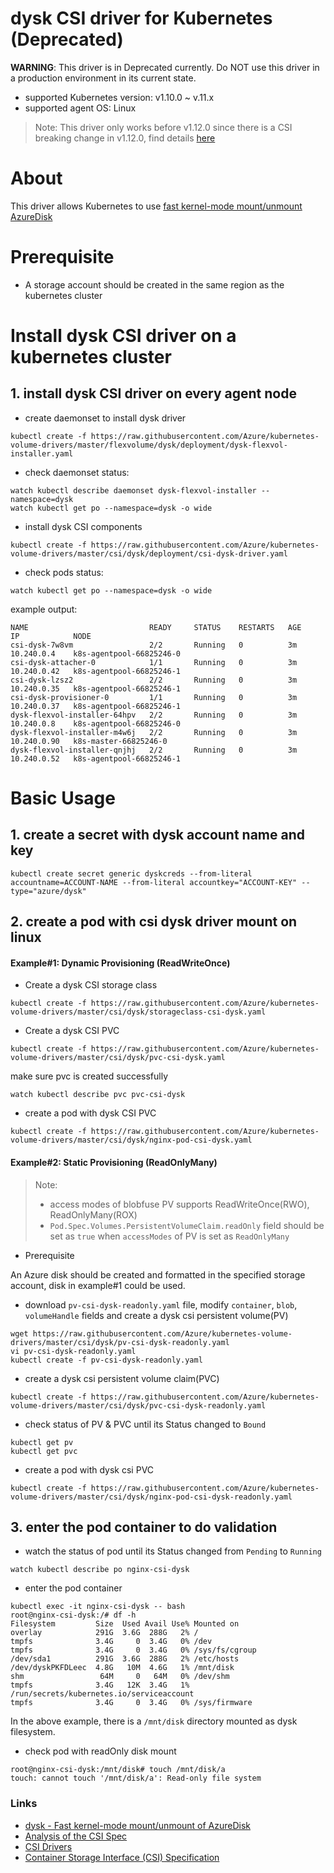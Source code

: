 # dysk CSI driver for Kubernetes (Deprecated)

**WARNING**: This driver is in Deprecated currently. Do NOT use this driver in a production environment in its current state.

 - supported Kubernetes version: v1.10.0 ~ v.11.x
 - supported agent OS: Linux 

> Note: This driver only works before v1.12.0 since there is a CSI breaking change in v1.12.0, find details [here](https://github.com/Azure/kubernetes-volume-drivers/issues/8)

# About
This driver allows Kubernetes to use [fast kernel-mode mount/unmount AzureDisk](https://github.com/khenidak/dysk)

# Prerequisite
 - A storage account should be created in the same region as the kubernetes cluster

# Install dysk CSI driver on a kubernetes cluster 
## 1. install dysk CSI driver on every agent node
 - create daemonset to install dysk driver
```
kubectl create -f https://raw.githubusercontent.com/Azure/kubernetes-volume-drivers/master/flexvolume/dysk/deployment/dysk-flexvol-installer.yaml
```

 - check daemonset status:
```
watch kubectl describe daemonset dysk-flexvol-installer --namespace=dysk
watch kubectl get po --namespace=dysk -o wide
```

 - install dysk CSI components
```
kubectl create -f https://raw.githubusercontent.com/Azure/kubernetes-volume-drivers/master/csi/dysk/deployment/csi-dysk-driver.yaml
```

 - check pods status:
```
watch kubectl get po --namespace=dysk -o wide
```
example output:
```
NAME                           READY     STATUS    RESTARTS   AGE       IP            NODE
csi-dysk-7w8vm                 2/2       Running   0          3m        10.240.0.4    k8s-agentpool-66825246-0
csi-dysk-attacher-0            1/1       Running   0          3m        10.240.0.42   k8s-agentpool-66825246-1
csi-dysk-lzsz2                 2/2       Running   0          3m        10.240.0.35   k8s-agentpool-66825246-1
csi-dysk-provisioner-0         1/1       Running   0          3m        10.240.0.37   k8s-agentpool-66825246-1
dysk-flexvol-installer-64hpv   2/2       Running   0          3m        10.240.0.8    k8s-agentpool-66825246-0
dysk-flexvol-installer-m4w6j   2/2       Running   0          3m        10.240.0.90   k8s-master-66825246-0
dysk-flexvol-installer-qnjhj   2/2       Running   0          3m        10.240.0.52   k8s-agentpool-66825246-1
```

# Basic Usage
## 1. create a secret with dysk account name and key
```
kubectl create secret generic dyskcreds --from-literal accountname=ACCOUNT-NAME --from-literal accountkey="ACCOUNT-KEY" --type="azure/dysk"
```

## 2. create a pod with csi dysk driver mount on linux
#### Example#1: Dynamic Provisioning (ReadWriteOnce)
 - Create a dysk CSI storage class
```
kubectl create -f https://raw.githubusercontent.com/Azure/kubernetes-volume-drivers/master/csi/dysk/storageclass-csi-dysk.yaml
```

 - Create a dysk CSI PVC
```
kubectl create -f https://raw.githubusercontent.com/Azure/kubernetes-volume-drivers/master/csi/dysk/pvc-csi-dysk.yaml
```
make sure pvc is created successfully
```
watch kubectl describe pvc pvc-csi-dysk
```

 - create a pod with dysk CSI PVC
```
kubectl create -f https://raw.githubusercontent.com/Azure/kubernetes-volume-drivers/master/csi/dysk/nginx-pod-csi-dysk.yaml
```

#### Example#2: Static Provisioning (ReadOnlyMany)
> Note:
>  - access modes of blobfuse PV supports ReadWriteOnce(RWO), ReadOnlyMany(ROX)
>  - `Pod.Spec.Volumes.PersistentVolumeClaim.readOnly` field should be set as `true` when `accessModes` of PV is set as `ReadOnlyMany`
 - Prerequisite

An Azure disk should be created and formatted in the specified storage account, disk in example#1 could be used.

 - download `pv-csi-dysk-readonly.yaml` file, modify `container`, `blob`, `volumeHandle` fields and create a dysk csi persistent volume(PV)
```
wget https://raw.githubusercontent.com/Azure/kubernetes-volume-drivers/master/csi/dysk/pv-csi-dysk-readonly.yaml
vi pv-csi-dysk-readonly.yaml
kubectl create -f pv-csi-dysk-readonly.yaml
```

 - create a dysk csi persistent volume claim(PVC)
```
kubectl create -f https://raw.githubusercontent.com/Azure/kubernetes-volume-drivers/master/csi/dysk/pvc-csi-dysk-readonly.yaml
```

 - check status of PV & PVC until its Status changed to `Bound`
```
kubectl get pv
kubectl get pvc
```
 
 - create a pod with dysk csi PVC
```
kubectl create -f https://raw.githubusercontent.com/Azure/kubernetes-volume-drivers/master/csi/dysk/nginx-pod-csi-dysk-readonly.yaml
```

## 3. enter the pod container to do validation
 - watch the status of pod until its Status changed from `Pending` to `Running`
```
watch kubectl describe po nginx-csi-dysk
```
 - enter the pod container

```
kubectl exec -it nginx-csi-dysk -- bash
root@nginx-csi-dysk:/# df -h
Filesystem         Size  Used Avail Use% Mounted on
overlay            291G  3.6G  288G   2% /
tmpfs              3.4G     0  3.4G   0% /dev
tmpfs              3.4G     0  3.4G   0% /sys/fs/cgroup
/dev/sda1          291G  3.6G  288G   2% /etc/hosts
/dev/dyskPKFDLeec  4.8G   10M  4.6G   1% /mnt/disk
shm                 64M     0   64M   0% /dev/shm
tmpfs              3.4G   12K  3.4G   1% /run/secrets/kubernetes.io/serviceaccount
tmpfs              3.4G     0  3.4G   0% /sys/firmware
```
In the above example, there is a `/mnt/disk` directory mounted as dysk filesystem.

 - check pod with readOnly disk mount
 ```
 root@nginx-csi-dysk:/mnt/disk# touch /mnt/disk/a
touch: cannot touch '/mnt/disk/a': Read-only file system
 ```

### Links
 - [dysk - Fast kernel-mode mount/unmount of AzureDisk](https://github.com/khenidak/dysk)
 - [Analysis of the CSI Spec](https://blog.thecodeteam.com/2017/11/03/analysis-csi-spec/)
 - [CSI Drivers](https://github.com/kubernetes-csi/drivers)
 - [Container Storage Interface (CSI) Specification](https://github.com/container-storage-interface/spec)
